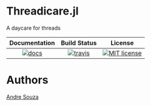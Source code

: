 Threadicare.jl
==============
A daycare for threads

| **Documentation**             | **Build Status**                    | **License** |
|:-----------------------------:|:-----------------------------------:|:-----------:|
| [![docs][docs-img]][docs-url] | [![travis][travis-img]][travis-url] |[![MIT license](https://img.shields.io/badge/License-MIT-blue.svg)](https://mit-license.org/)|


# Authors

[Andre Souza](https://sandreza.github.io/)

[docs-img]: https://img.shields.io/badge/docs-latest-blue.svg
[docs-url]: https://sandreza.github.io/Threadicare.jl/stable/

[travis-img]: https://travis-ci.com/sandreza/Threadicare.jl.svg?branch=master
[travis-url]: https://travis-ci.com/sandreza/Threadicare.jl
